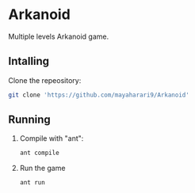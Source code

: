 # Arkanoid
Multiple levels Arkanoid game.

## Intalling

Clone the repeository:
```bash
git clone 'https://github.com/mayaharari9/Arkanoid'
```

## Running
1. Compile with "ant":
   ```bash
   ant compile
   ```
2. Run the game
   ```bash
   ant run
   ```
